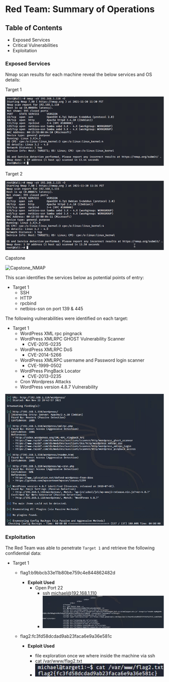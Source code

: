 # Red Team: Summary of Operations

## Table of Contents
- Exposed Services
- Critical Vulnerabilities
- Exploitation

### Exposed Services
Nmap scan results for each machine reveal the below services and OS details:

Target 1

![Target 1 nmap Scan](Images/Target_1_NMAP.png)

Target 2

![Target_2_NMAP](Images/Target_2_NMAP.png)

Capstone

![Capstone_NMAP](/Users/Nadim/Desktop/nadims-final-project/Deliverable/Images/Capstone_NMAP.png)

This scan identifies the services below as potential points of entry:

- Target 1
  - SSH
  - HTTP
  - rpcbind
  - netbios-ssn on port 139 & 445

The following vulnerabilities were identified on each target:
- Target 1
  - WordPress XML rpc pingnack
  - WordPress XMLRPC GHOST Vulnerability Scanner
    - CVE-2015-0235
  - WordPress XMLRPC DoS
    - CVE-2014-5266
  - WordPress XMLRPC username and Password login scanner
    - CVE-1999-0502
  - WordPress PingBack Locator
    - CVE-2013-0235
  - Cron Wordpress Attacks
  - WordPress version 4.8.7 Vulnerability

![wp_scan](Images/wp_scan.png)

### Exploitation
The Red Team was able to penetrate `Target 1` and retrieve the following confidential data:
- Target 1
  - flag1:b9bbcb33e11b80be759c4e844862482d
    - **Exploit Used**
      - Open Port 22 
        - ssh michael@192.168.1.110
        - ![Flag_1](Images/Flag_1.png)
  
  
  
  - flag2:fc3fd58dcdad9ab23faca6e9a36e581c
  
    - **Exploit Used**
      
      - file exploration once we where inside the machine via ssh 
      - cat /var/www/flag2.txt
      - ![Flag_2](Images/Flag_2.png)
      
      